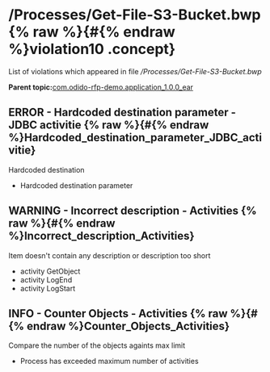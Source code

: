 # /Processes/Get-File-S3-Bucket.bwp {% raw %}{#{% endraw %}violation10 .concept}

List of violations which appeared in file */Processes/Get-File-S3-Bucket.bwp*

**Parent topic:**[com.odido-rfp-demo.application\_1.0.0\_ear](../../../qa/projects/com.odido-rfp-demo.application_1.0.0_ear.md)

## ERROR - Hardcoded destination parameter - JDBC activitie {% raw %}{#{% endraw %}Hardcoded_destination_parameter_JDBC_activitie}

Hardcoded destination

-   Hardcoded destination parameter

## WARNING - Incorrect description - Activities {% raw %}{#{% endraw %}Incorrect_description_Activities}

Item doesn't contain any description or description too short

-   activity GetObject
-   activity LogEnd
-   activity LogStart

## INFO - Counter Objects - Activities {% raw %}{#{% endraw %}Counter_Objects_Activities}

Compare the number of the objects againts max limit

-   Process has exceeded maximum number of activities

